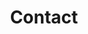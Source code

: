 ---
title: "Contact"

contact:
  title: "Contact"
  content: "Have a question? I'll get back to you within 24 hours."

  # contact info
  contact_info_title: "Email"
  email_address: "hello@henkverlinde.com"
  phone_number: "+98 02 296 4902"
---